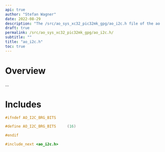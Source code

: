 ```yaml
---
api: true
author: "Stefan Wagner"
date: 2022-08-29
description: "The /src/ao_sys_xc32_pic32mk_gpg/ao_i2c.h file of the ao real-time operating system."
draft: true
permalink: /src/ao_sys_xc32_pic32mk_gpg/ao_i2c.h/ 
subtitle: ""
title: "ao_i2c.h"
toc: true
---
```


# Overview

...

# Includes

```c
#ifndef AO_I2C_BRG_BITS

#define AO_I2C_BRG_BITS     (16)

#endif

#include_next <ao_i2c.h>

```
